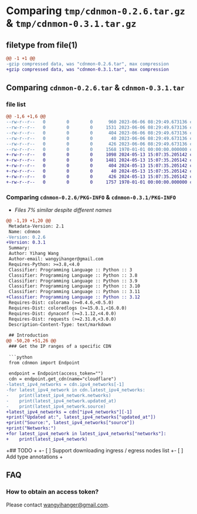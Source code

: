 # Comparing `tmp/cdnmon-0.2.6.tar.gz` & `tmp/cdnmon-0.3.1.tar.gz`

## filetype from file(1)

```diff
@@ -1 +1 @@
-gzip compressed data, was "cdnmon-0.2.6.tar", max compression
+gzip compressed data, was "cdnmon-0.3.1.tar", max compression
```

## Comparing `cdnmon-0.2.6.tar` & `cdnmon-0.3.1.tar`

### file list

```diff
@@ -1,6 +1,6 @@
--rw-r--r--   0        0        0      960 2023-06-06 08:29:49.673136 cdnmon-0.2.6/README.md
--rw-r--r--   0        0        0     1531 2023-06-06 08:29:49.673136 cdnmon-0.2.6/cdnmon/__init__.py
--rw-r--r--   0        0        0      404 2023-06-06 08:29:49.673136 cdnmon-0.2.6/cdnmon/config.py
--rw-r--r--   0        0        0       40 2023-06-06 08:29:49.673136 cdnmon-0.2.6/cdnmon/settings.py
--rw-r--r--   0        0        0      426 2023-06-06 08:29:49.673136 cdnmon-0.2.6/pyproject.toml
--rw-r--r--   0        0        0     1568 1970-01-01 00:00:00.000000 cdnmon-0.2.6/PKG-INFO
+-rw-r--r--   0        0        0     1098 2024-05-13 15:07:35.205142 cdnmon-0.3.1/README.md
+-rw-r--r--   0        0        0     1481 2024-05-13 15:07:35.205142 cdnmon-0.3.1/cdnmon/__init__.py
+-rw-r--r--   0        0        0      404 2024-05-13 15:07:35.205142 cdnmon-0.3.1/cdnmon/config.py
+-rw-r--r--   0        0        0       40 2024-05-13 15:07:35.205142 cdnmon-0.3.1/cdnmon/settings.py
+-rw-r--r--   0        0        0      426 2024-05-13 15:07:35.205142 cdnmon-0.3.1/pyproject.toml
+-rw-r--r--   0        0        0     1757 1970-01-01 00:00:00.000000 cdnmon-0.3.1/PKG-INFO
```

### Comparing `cdnmon-0.2.6/PKG-INFO` & `cdnmon-0.3.1/PKG-INFO`

 * *Files 7% similar despite different names*

```diff
@@ -1,19 +1,20 @@
 Metadata-Version: 2.1
 Name: cdnmon
-Version: 0.2.6
+Version: 0.3.1
 Summary: 
 Author: Yihang Wang
 Author-email: wangyihanger@gmail.com
 Requires-Python: >=3.8,<4.0
 Classifier: Programming Language :: Python :: 3
 Classifier: Programming Language :: Python :: 3.8
 Classifier: Programming Language :: Python :: 3.9
 Classifier: Programming Language :: Python :: 3.10
 Classifier: Programming Language :: Python :: 3.11
+Classifier: Programming Language :: Python :: 3.12
 Requires-Dist: colorama (>=0.4.6,<0.5.0)
 Requires-Dist: coloredlogs (>=15.0.1,<16.0.0)
 Requires-Dist: dynaconf (>=3.1.12,<4.0.0)
 Requires-Dist: requests (>=2.31.0,<3.0.0)
 Description-Content-Type: text/markdown
 
 ## Introduction
@@ -50,20 +51,26 @@
 ### Get the IP ranges of a specific CDN
 
 ```python
 from cdnmon import Endpoint
 
 endpoint = Endpoint(access_token="")
 cdn = endpoint.get_cdn(name="cloudflare")
-latest_ipv4_networks = cdn.ipv4_networks[-1]
-for latest_ipv4_network in cdn.latest_ipv4_networks:
-    print(latest_ipv4_network.networks)
-    print(latest_ipv4_network.updated_at)
-    print(latest_ipv4_network.source)
+latest_ipv4_networks = cdn["ipv4_networks"][-1]
+print("Updated at:", latest_ipv4_networks["updated_at"])
+print("Source:", latest_ipv4_networks["source"])
+print("Networks:")
+for latest_ipv4_network in latest_ipv4_networks["networks"]:
+    print(latest_ipv4_network)
 ```
 
+## TODO
+
+- [ ] Support downloading ingress / egress nodes list
+- [ ] Add type annotations
+
 ## FAQ
 
 ### How to obtain an access token?
 
 Please contact <wangyihanger@gmail.com>.
```

